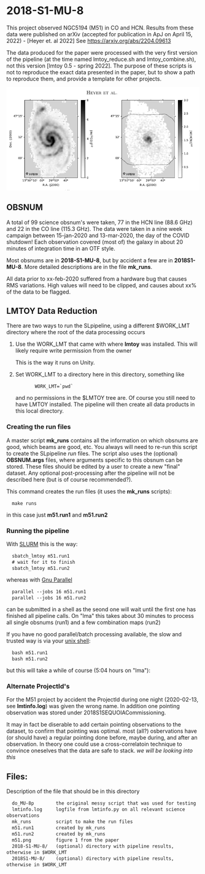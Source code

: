 # 2018-S1-MU-8

This project observed NGC5194 (M51) in CO and HCN. Results from these data were published on
arXiv (accepted for publication in ApJ on April 15, 2022) - [Heyer et. al 2022]
See https://arxiv.org/abs/2204.09613

The data produced for the paper were processed with the very first version
of the pipeline (at the time named lmtoy_reduce.sh and lmtoy_combine.sh), not this version [lmtoy 0.5 - spring 2022].
The purpose of these scripts is not to reproduce the exact data presented in the paper, but
to show a path to reproduce them, and provide a template for other projects.

![Figure 1 from paper](m51.png "Figure 1 from paper")

## OBSNUM

A total of 99 science obsnum's were taken, 77 in the HCN line (88.6 GHz) and 22 in the CO line (115.3 GHz).
The data were taken in a nine week campaign between 15-jan-2020 and 13-mar-2020, the day of the COVID shutdown!
Each observation covered (most of) the galaxy in about 20 minutes of integration time in an OTF style.

Most obsnums are in **2018-S1-MU-8**, but by accident a few are in **2018S1-MU-8**.
More detailed descriptions are in the file **mk_runs**.

All data prior to xx-feb-2020 suffered from a hardware bug that causes RMS variations. High values will need
to be clipped, and causes about xx% of the data to be flagged.

## LMTOY Data Reduction

There are two ways to run the SLpipeline, using a different $WORK_LMT directory where the root
of the data processing occurs

1. Use the WORK_LMT that came with where **lmtoy** was installed. This will likely require
   write permission from the owner

   This is the way it runs on Unity.

2. Set WORK_LMT to a directory here in this directory,  something like

              WORK_LMT=`pwd`

   and no permissions in the $LMTOY tree are. Of course you still need to have LMTOY
   installed. The pipeline will then create all  data products in this local directory.

### Creating the run files

A master script **mk_runs** contains all the information on which obsnums are good,
which beams are good, etc.  You always will need to re-run this script to create the
SLpipeline *run* files. The script also uses the (optional) **OBSNUM.args** files, where
arguments specific to this obsnum can be stored. These files should be edited by
a user to create a new "final" dataset. Any optional post-processing after the
pipeline will not be described here (but is of course recommended?).

This command creates the run files (it uses the **mk_runs** scripts):

      make runs
	  
in this case just **m51.run1** and **m51.run2**

### Running the pipeline


With [SLURM](https://slurm.schedmd.com/documentation.html) this is the way:

      sbatch_lmtoy m51.run1
      # wait for it to finish
      sbatch_lmtoy m51.run2

whereas with [Gnu Parallel](https://www.gnu.org/software/parallel/)

      parallel --jobs 16 m51.run1
      parallel --jobs 16 m51.run2

can be submitted in a shell as the seond one will wait until the first one has finished
all pipeline calls. On "lma" this takes about 30 minutes to process all single obsnums
(run1) and a few combination maps (run2)

If you have no good parallel/batch processing available, the slow and trusted way is
via your [unix shell](https://www.gnu.org/software/bash/):

      bash m51.run1
      bash m51.run2

but this will take a while of course (5:04 hours on "lma"):

### Alternate ProjectId's

For the M51 project by accident the ProjectId during one night (2020-02-13, see **lmtinfo.log**)
was given the wrong name. In addition one pointing observation was stored under
2018S1SEQUOIACommissioning.

It may in fact be diserable to add certain pointing observations to the dataset, to confirm
that pointing was optimal. most (all?) osbervations have (or should have) a regular pointing done
before, maybe during, and after an observation. In theory one could use a cross-correlatoin
technique to convince oneselves that the data are safe to stack.  *we will be looking into this*


## Files:


Description of the file that should be in this directory


      do_MU-8p        the original messy script that was used for testing
      lmtinfo.log     logfile from lmtinfo.py on all relevant science observations
      mk_runs         script to make the run files
      m51.run1        created by mk_runs
      m51.run2        created by mk_runs
      m51.png         figure 1 from the paper
      2018-S1-MU-8/   (optional) directory with pipeline results, otherwise in $WORK_LMT
      2018S1-MU-8/    (optional) directory with pipeline results, otherwise in $WORK_LMT
